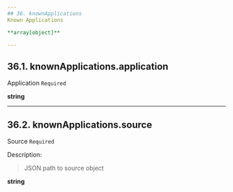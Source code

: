 ```yaml
---
## 36. knownApplications
Known Applications  

**array[object]**

---
```

## 36.1. knownApplications.application
Application  `Required`

**string**

---
## 36.2. knownApplications.source
Source  `Required`

Description:
> JSON path to source object  

**string**
